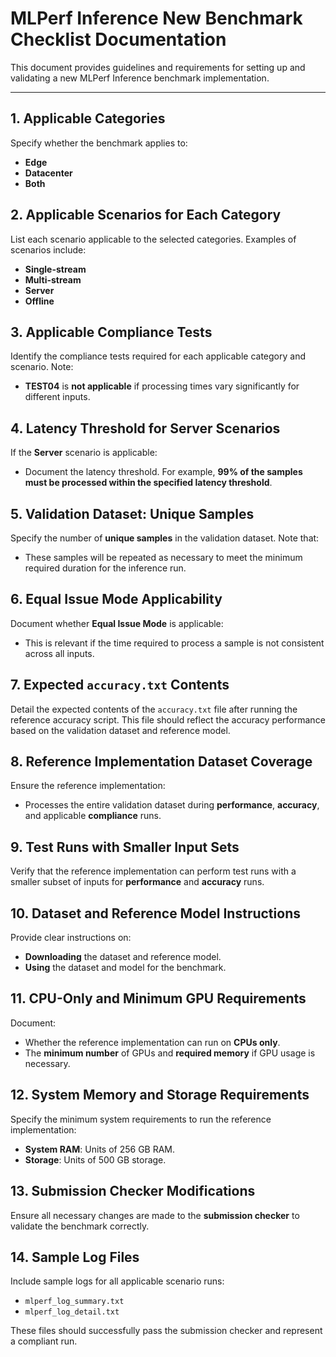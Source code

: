 # MLPerf Inference New Benchmark Checklist Documentation

This document provides guidelines and requirements for setting up and validating a new MLPerf Inference benchmark implementation.

---

## 1. Applicable Categories
Specify whether the benchmark applies to:
- **Edge**
- **Datacenter**
- **Both**

## 2. Applicable Scenarios for Each Category
List each scenario applicable to the selected categories. Examples of scenarios include:
- **Single-stream**
- **Multi-stream**
- **Server**
- **Offline**

## 3. Applicable Compliance Tests
Identify the compliance tests required for each applicable category and scenario. Note:
- **TEST04** is **not applicable** if processing times vary significantly for different inputs.

## 4. Latency Threshold for Server Scenarios
If the **Server** scenario is applicable:
- Document the latency threshold. For example, **99% of the samples must be processed within the specified latency threshold**.

## 5. Validation Dataset: Unique Samples
Specify the number of **unique samples** in the validation dataset. Note that:
- These samples will be repeated as necessary to meet the minimum required duration for the inference run.

## 6. Equal Issue Mode Applicability
Document whether **Equal Issue Mode** is applicable:
- This is relevant if the time required to process a sample is not consistent across all inputs.

## 7. Expected `accuracy.txt` Contents
Detail the expected contents of the `accuracy.txt` file after running the reference accuracy script. This file should reflect the accuracy performance based on the validation dataset and reference model.

## 8. Reference Implementation Dataset Coverage
Ensure the reference implementation:
- Processes the entire validation dataset during **performance**, **accuracy**, and applicable **compliance** runs.

## 9. Test Runs with Smaller Input Sets
Verify that the reference implementation can perform test runs with a smaller subset of inputs for **performance** and **accuracy** runs.

## 10. Dataset and Reference Model Instructions
Provide clear instructions on:
- **Downloading** the dataset and reference model.
- **Using** the dataset and model for the benchmark.

## 11. CPU-Only and Minimum GPU Requirements
Document:
- Whether the reference implementation can run on **CPUs only**.
- The **minimum number** of GPUs and **required memory** if GPU usage is necessary.

## 12. System Memory and Storage Requirements
Specify the minimum system requirements to run the reference implementation:
- **System RAM**: Units of 256 GB RAM.
- **Storage**: Units of 500 GB storage.

## 13. Submission Checker Modifications
Ensure all necessary changes are made to the **submission checker** to validate the benchmark correctly.

## 14. Sample Log Files
Include sample logs for all applicable scenario runs:
- `mlperf_log_summary.txt`
- `mlperf_log_detail.txt`
  
These files should successfully pass the submission checker and represent a compliant run.
